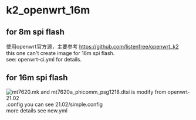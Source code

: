 # k2_openwrt_16m

## for 8m spi flash
使用openwrt官方源，主要参考 https://github.com/listenfree/openwrt_k2  
this one can't create image for 16m spi flash.  
see: openwrt-ci.yml for details.  

## for 16m spi flash
![mt7620.mk](https://github.com/shownb/k2_openwrt_16m/blob/03bae76bf10116b3ae747d138366032ff84cf637/mt7620.mk#L830) and mt7620a_phicomm_psg1218.dtsi is modify from openwrt-21.02  
.config you can see 21.02/simple.config  
more details see new.yml  
